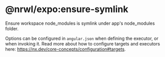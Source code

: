 # @nrwl/expo:ensure-symlink

Ensure workspace node_modules is symlink under app's node_modules folder.

Options can be configured in `angular.json` when defining the executor, or when invoking it. Read more about how to configure targets and executors here: https://nx.dev/core-concepts/configuration#targets.
